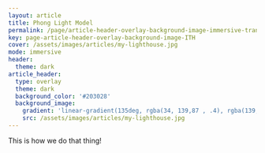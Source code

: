 ```yaml
---
layout: article
title: Phong Light Model
permalink: /page/article-header-overlay-background-image-immersive-translucent-header.html
key: page-article-header-overlay-background-image-ITH
cover: /assets/images/articles/my-lighthouse.jpg
mode: immersive
header:
  theme: dark
article_header:
  type: overlay
  theme: dark
  background_color: '#203028'
  background_image:
    gradient: 'linear-gradient(135deg, rgba(34, 139,87 , .4), rgba(139, 34, 139, .4))'
    src: /assets/images/articles/my-lighthouse.jpg
---
```


This is how we do that thing!